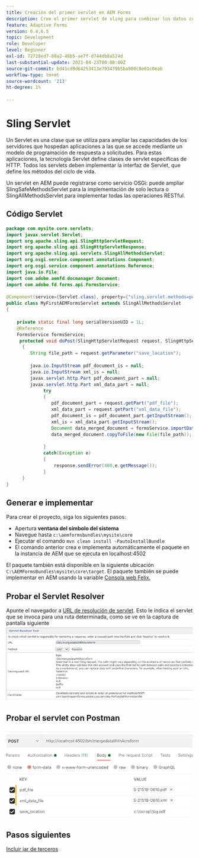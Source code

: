 ```yaml
---
title: Creación del primer servlet en AEM Forms
description: Cree el primer servlet de sling para combinar los datos con la plantilla de formulario.
feature: Adaptive Forms
version: 6.4,6.5
topic: Development
role: Developer
level: Beginner
exl-id: 72728ed7-80a2-48b5-ae7f-d744db8a524d
last-substantial-update: 2021-04-23T00:00:00Z
source-git-commit: bd41cd9d64253413e793479b5ba900c8e01c0eab
workflow-type: tm+mt
source-wordcount: '213'
ht-degree: 1%

---
```


# Sling Servlet

Un Servlet es una clase que se utiliza para ampliar las capacidades de los servidores que hospedan aplicaciones a las que se accede mediante un modelo de programación de respuesta a solicitudes. Para estas aplicaciones, la tecnología Servlet define clases de servlet específicas de HTTP.
Todos los servlets deben implementar la interfaz de Servlet, que define los métodos del ciclo de vida.


Un servlet en AEM puede registrarse como servicio OSGi: puede ampliar SlingSafeMethodsServlet para la implementación de solo lectura o SlingAllMethodsServlet para implementar todas las operaciones RESTful.

## Código Servlet

```java
package com.mysite.core.servlets;
import javax.servlet.Servlet;
import org.apache.sling.api.SlingHttpServletRequest;
import org.apache.sling.api.SlingHttpServletResponse;
import org.apache.sling.api.servlets.SlingAllMethodsServlet;
import org.osgi.service.component.annotations.Component;
import org.osgi.service.component.annotations.Reference;
import java.io.File;
import com.adobe.aemfd.docmanager.Document;
import com.adobe.fd.forms.api.FormsService;

@Component(service={Servlet.class}, property={"sling.servlet.methods=post", "sling.servlet.paths=/bin/mergedataWithAcroform"})
public class MyFirstAEMFormsServlet extends SlingAllMethodsServlet
{
    
    private static final long serialVersionUID = 1L;
    @Reference
    FormsService formsService;
     protected void doPost(SlingHttpServletRequest request, SlingHttpServletResponse response)
      { 
         String file_path = request.getParameter("save_location");
         
         java.io.InputStream pdf_document_is = null;
         java.io.InputStream xml_is = null;
         javax.servlet.http.Part pdf_document_part = null;
         javax.servlet.http.Part xml_data_part = null;
              try
              {
                 pdf_document_part = request.getPart("pdf_file");
                 xml_data_part = request.getPart("xml_data_file");
                 pdf_document_is = pdf_document_part.getInputStream();
                 xml_is = xml_data_part.getInputStream();
                 Document data_merged_document = formsService.importData(new Document(pdf_document_is), new Document(xml_is));
                 data_merged_document.copyToFile(new File(file_path));
                 
              }
              catch(Exception e)
              {
                  response.sendError(400,e.getMessage());
              }
      }
}
```

## Generar e implementar

Para crear el proyecto, siga los siguientes pasos:

* Apertura **ventana del símbolo del sistema**
* Navegue hasta `c:\aemformsbundles\mysite\core`
* Ejecutar el comando `mvn clean install -PautoInstallBundle`
* El comando anterior crea e implementa automáticamente el paquete en la instancia de AEM que se ejecuta en localhost:4502

El paquete también está disponible en la siguiente ubicación `C:\AEMFormsBundles\mysite\core\target`. El paquete también se puede implementar en AEM usando la variable [Consola web Felix.](http://localhost:4502/system/console/bundles)


## Probar el Servlet Resolver

Apunte el navegador a [URL de resolución de servlet](http://localhost:4502/system/console/servletresolver?url=%2Fbin%2FmergedataWithAcroform&amp;method=POST). Esto le indica el servlet que se invoca para una ruta determinada, como se ve en la captura de pantalla siguiente
![servlet-resolver](assets/servlet-resolver.JPG)

## Probar el servlet con Postman

![Probar el servlet con Postman](assets/test-servlet-postman.JPG)

## Pasos siguientes

[Incluir jar de terceros](./include-third-party-jars.md)

